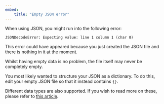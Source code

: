 ```yaml
---
embed:
    title: "Empty JSON error"
---
```

When using JSON, you might run into the following error:
```
JSONDecodeError: Expecting value: line 1 column 1 (char 0)
```
This error could have appeared because you just created the JSON file and there is nothing in it at the moment.

Whilst having empty data is no problem, the file itself may never be completely empty.

You most likely wanted to structure your JSON as a dictionary. To do this, edit your empty JSON file so that it instead contains `{}`.

Different data types are also supported. If you wish to read more on these, please refer to [this article](https://www.tutorialspoint.com/json/json_data_types.htm).
